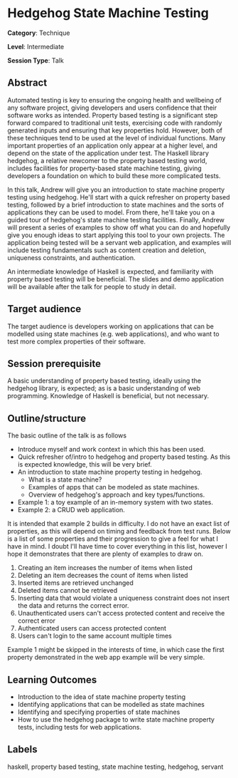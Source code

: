 # Hedgehog State Machine Testing

**Category**: Technique

**Level**: Intermediate

**Session Type**: Talk

## Abstract

Automated testing is key to ensuring the ongoing health and wellbeing of any software project,
giving developers and users confidence that their software works as intended. Property based testing
is a significant step forward compared to traditional unit tests, exercising code with randomly
generated inputs and ensuring that key properties hold. However, both of these techniques tend to be
used at the level of individual functions. Many important properties of an application only appear
at a higher level, and depend on the state of the application under test. The Haskell library
hedgehog, a relative newcomer to the property based testing world, includes facilities for
property-based state machine testing, giving developers a foundation on which to build these more
complicated tests.

In this talk, Andrew will give you an introduction to state machine property testing using hedgehog.
He'll start with a quick refresher on property based testing, followed by a brief introduction to
state machines and the sorts of applications they can be used to model. From there, he'll take you
on a guided tour of hedgehog's state machine testing facilities. Finally, Andrew will present a
series of examples to show off what you can do and hopefully give you enough ideas to start applying
this tool to your own projects. The application being tested will be a servant web application, and
examples will include testing fundamentals such as content creation and deletion, uniqueness
constraints, and authentication.

An intermediate knowledge of Haskell is expected, and familiarity with property based testing will
be beneficial. The slides and demo application will be available after the talk for people to study
in detail.

## Target audience

The target audience is developers working on applications that can be modelled using state machines
(e.g. web applications), and who want to test more complex properties of their software.

## Session prerequisite

A basic understanding of property based testing, ideally using the hedgehog library, is expected; as
is a basic understanding of web programming. Knowledge of Haskell is beneficial, but not necessary.

## Outline/structure

The basic outline of the talk is as follows

- Introduce myself and work context in which this has been used.
- Quick refresher of/intro to hedgehog and property based testing. As this is expected knowledge, this
  will be very brief.
- An introduction to state machine property testing in hedgehog.
    + What is a state machine?
    + Examples of apps that can be modeled as state machines.
    + Overview of hedgehog's approach and key types/functions.
- Example 1: a toy example of an in-memory system with two states.
- Example 2: a CRUD web application.

It is intended that example 2 builds in difficulty. I do not have an exact list of properties, as
this will depend on timing and feedback from test runs. Below is a list of some properties and their
progression to give a feel for what I have in mind. I doubt I'll have time to cover everything in
this list, however I hope it demonstrates that there are plenty of examples to draw on.

1. Creating an item increases the number of items when listed
1. Deleting an item decreases the count of items when listed
1. Inserted items are retrieved unchanged
1. Deleted items cannot be retrieved
1. Inserting data that would violate a uniqueness constraint does not insert the data and returns
   the correct error.
1. Unauthenticated users can't access protected content and receive the correct error
1. Authenticated users can access protected content
1. Users can't login to the same account multiple times

Example 1 might be skipped in the interests of time, in which case the first property demonstrated
in the web app example will be very simple.

## Learning Outcomes

- Introduction to the idea of state machine property testing
- Identifying applications that can be modelled as state machines
- Identifying and specifying properties of state machines
- How to use the hedgehog package to write state machine property tests, including tests for web
  applications.

## Labels

haskell, property based testing, state machine testing, hedgehog, servant
